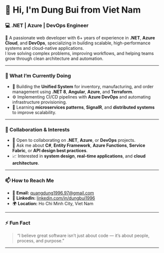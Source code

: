 # 👋 Hi, I'm **Dung Bui** from Viet Nam  
### 💻 .NET | Azure | DevOps Engineer  

🚀 A passionate web developer with 6+ years of experience in **.NET**, **Azure Cloud**, and **DevOps**, specializing in building scalable, high-performance systems and cloud-native applications.  
I love solving complex problems, improving workflows, and helping teams grow through clean architecture and automation.

---

### 🧠 What I’m Currently Doing  
- 🔭 Building the **Unified System** for inventory, manufacturing, and order management using **.NET 8**, **Angular**, **Azure**, and **Terraform**.  
- ⚙️ Implementing CI/CD pipelines with **Azure DevOps** and automating infrastructure provisioning.  
- 🌱 Learning **microservices patterns**, **SignalR**, and **distributed systems** to improve scalability.  

---

### 🤝 Collaboration & Interests  
- 👯 Open to collaborating on **.NET**, **Azure**, or **DevOps** projects.  
- 💬 Ask me about **C#**, **Entity Framework**, **Azure Functions**, **Service Fabric**, or **API design best practices**.  
- 📈 Interested in **system design**, **real-time applications**, and **cloud architecture**.  

---

### 📫 How to Reach Me  
- 📧 **Email:** quangdung1996.97@gmail.com  
- 💼 **LinkedIn:** [linkedin.com/in/dungbui1996](https://linkedin.com/in/dungbui1996)  
- 🌍 **Location:** Ho Chi Minh City, Viet Nam  

---

### ⚡ Fun Fact  
> “I believe great software isn’t just about code — it’s about people, process, and purpose.”

---

<!---
Quangdung1996/Quangdung1996 is a ✨ special ✨ repository because its `README.md` (this file) appears on your GitHub profile.
You can click the Preview link to take a look at your changes.
--->
